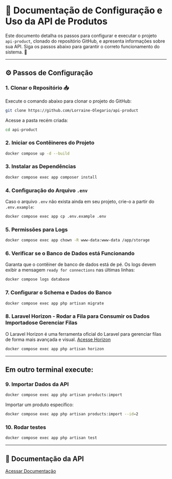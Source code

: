 # 📝 Documentação de Configuração e Uso da API de Produtos

Este documento detalha os passos para configurar e executar o projeto `api-product`, clonado do repositório GitHub, e apresenta informações sobre sua API. Siga os passos abaixo para garantir o correto funcionamento do sistema. 🚀

---

## ⚙️ Passos de Configuração

### 1. Clonar o Repositório 📥

Execute o comando abaixo para clonar o projeto do GitHub:

```sh
git clone https://github.com/Lorraine-Olegario/api-product
```

Acesse a pasta recém criada:

```sh
cd api-product
```

### 2. Iniciar os Contêineres do Projeto

```sh
docker compose up -d --build
```

### 3. Instalar as Dependências

```sh
docker compose exec app composer install
```

### 4. Configuração do Arquivo `.env`

Caso o arquivo `.env` não exista ainda em seu projeto, crie-o a partir do `.env.example`:

```sh
docker compose exec app cp .env.example .env
```

### 5. Permissões para Logs

```sh
docker compose exec app chown -R www-data:www-data /app/storage
```

### 6. Verificar se o Banco de Dados está Funcionando

Garanta que o contêiner de banco de dados está de pé. Os logs devem exibir a mensagem `ready for connections` nas últimas linhas:

```sh
docker compose logs database
```

### 7. Configurar o Schema e Dados do Banco

```sh
docker compose exec app php artisan migrate
```

### 8. Laravel Horizon - Rodar a Fila para Consumir os Dados Importadose Gerenciar Filas

O Laravel Horizon é uma ferramenta oficial do Laravel para gerenciar filas de forma mais avançada e visual.
[Acesse Horizon](http://127.0.0.1:9090/horizon)

```sh
docker compose exec app php artisan horizon
```

---
## Em outro terminal execute:
### 9. Importar Dados da API

```sh
docker compose exec app php artisan products:import
```

Importar um produto específico:

```sh
docker compose exec app php artisan products:import --id=2
```

### 10. Rodar testes

```sh
docker compose exec app php artisan test
```

---

## 📜 Documentação da API

[Acessar Documentação](http://127.0.0.1:9090/docs)

